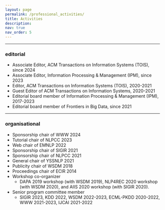 ```yaml
---
layout: page
permalink: /professional_activities/
title: Activities
description: 
nav: true
nav_order: 5
---
```


---

### editorial
- Associate Editor, ACM Transactions on Information Systems (TOIS), since 2024 
- Associate Editor, Information Processing & Management (IPM), since 2023
- Editor, ACM Transactions on Information Systems (TOIS), 2020-2021
- Guest Editor of ACM Transactions on Information Systems, 2020-2021
- Editorial board member of Information Processing & Management (IPM), 2017-2023
- Editorial board member of Frontiers in Big Data, since 2021

---

### organisational
- Sponsorship chair of WWW 2024
- Tutorial chair of NLPCC 2023
- Web chair of EMNLP 2022
- Sponsorship chair of SIGIR 2021
- Sponsorship chair of NLPCC 2021
- General chair of YSSNLP 2021
- Publicity chair of WSDM 2018
- Proceedings chair of ECIR 2014
- Workshop co-organizer
	- DAPA 2019 workshop (with WSDM 2019), NLP4REC 2020 workshop (with WSDM 2020), and AIIS 2020 workshop (with SIGIR 2020).
- Senior program committee member
	- SIGIR 2023, KDD 2022, WSDM 2022-2023, ECML-PKDD 2020-2022, WWW 2021-2023, IJCAI 2021-2022

